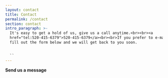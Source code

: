 ```yaml
---
layout: contact
title: Contact
permalink: /contact
section: contact
intro_paragraph: >-
  It's easy to get a hold of us, give us a call anytime.<br><br><a
  href="tel:520-415-6379">520-415-6379</a><br><br>If you prefer to e-mail us;
  fill out the form below and we will get back to you soon.


  ``
---
```


**Send us a message**
